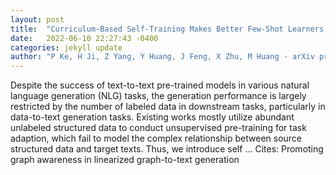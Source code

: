 ```yaml
---
layout: post
title:  "Curriculum-Based Self-Training Makes Better Few-Shot Learners for Data-to-Text Generation"
date:   2022-06-10 22:27:43 -0400
categories: jekyll update
author: "P Ke, H Ji, Z Yang, Y Huang, J Feng, X Zhu, M Huang - arXiv preprint arXiv …, 2022"
---
```

Despite the success of text-to-text pre-trained models in various natural language generation (NLG) tasks, the generation performance is largely restricted by the number of labeled data in downstream tasks, particularly in data-to-text generation tasks. Existing works mostly utilize abundant unlabeled structured data to conduct unsupervised pre-training for task adaption, which fail to model the complex relationship between source structured data and target texts. Thus, we introduce self …
Cites: ‪Promoting graph awareness in linearized graph-to-text generation‬  